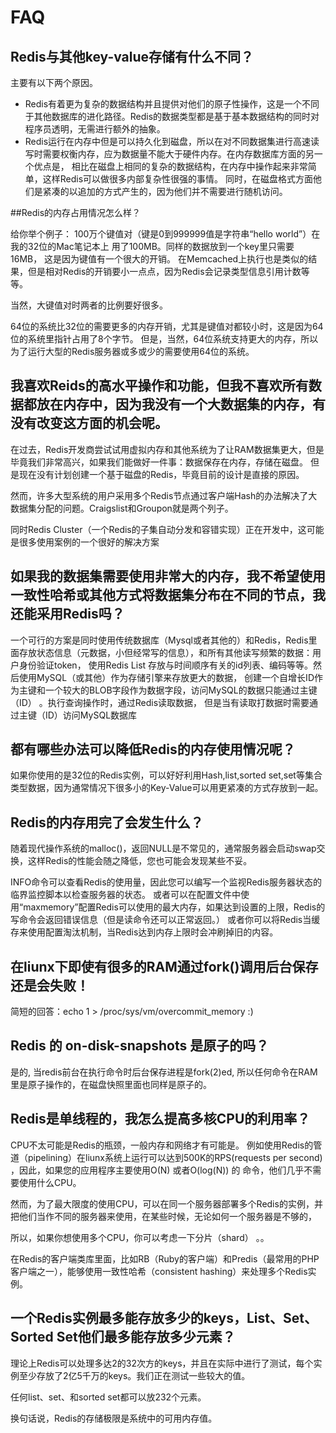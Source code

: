 #   FAQ

##  Redis与其他key-value存储有什么不同？

主要有以下两个原因。
-   Redis有着更为复杂的数据结构并且提供对他们的原子性操作，这是一个不同于其他数据库的进化路径。Redis的数据类型都是基于基本数据结构的同时对程序员透明，无需进行额外的抽象。
-   Redis运行在内存中但是可以持久化到磁盘，所以在对不同数据集进行高速读写时需要权衡内存，应为数据量不能大于硬件内存。在内存数据库方面的另一个优点是， 相比在磁盘上相同的复杂的数据结构，在内存中操作起来非常简单，这样Redis可以做很多内部复杂性很强的事情。 同时，在磁盘格式方面他们是紧凑的以追加的方式产生的，因为他们并不需要进行随机访问。

##Redis的内存占用情况怎么样？

给你举个例子： 100万个键值对（键是0到999999值是字符串“hello world”）在我的32位的Mac笔记本上 用了100MB。同样的数据放到一个key里只需要16MB， 这是因为键值有一个很大的开销。 在Memcached上执行也是类似的结果，但是相对Redis的开销要小一点点，因为Redis会记录类型信息引用计数等等。

当然，大键值对时两者的比例要好很多。

64位的系统比32位的需要更多的内存开销，尤其是键值对都较小时，这是因为64位的系统里指针占用了8个字节。 但是，当然，64位系统支持更大的内存，所以为了运行大型的Redis服务器或多或少的需要使用64位的系统。

##  我喜欢Reids的高水平操作和功能，但我不喜欢所有数据都放在内存中，因为我没有一个大数据集的内存，有没有改变这方面的机会呢。

在过去，Redis开发商尝试试用虚拟内存和其他系统为了让RAM数据集更大，但是毕竟我们非常高兴，如果我们能做好一件事：数据保存在内存，存储在磁盘。 但是现在没有计划创建一个基于磁盘的Redis，毕竟目前的设计是直接的原因。

然而，许多大型系统的用户采用多个Redis节点通过客户端Hash的办法解决了大数据集分配的问题。Craigslist和Groupon就是两个列子。

同时Redis Cluster（一个Redis的子集自动分发和容错实现）正在开发中，这可能是很多使用案例的一个很好的解决方案

##  如果我的数据集需要使用非常大的内存，我不希望使用一致性哈希或其他方式将数据集分布在不同的节点，我还能采用Redis吗？

一个可行的方案是同时使用传统数据库（Mysql或者其他的）和Redis，Redis里面存放状态信息（元数据，小但经常写的信息），和所有其他读写频繁的数据：用户身份验证token， 使用Redis List 存放与时间顺序有关的id列表、编码等等。然后使用MySQL（或其他）作为存储引擎来存放更大的数据， 创建一个自增长ID作为主键和一个较大的BLOB字段作为数据字段，访问MySQL的数据只能通过主键（ID） 。执行查询操作时，通过Redis读取数据， 但是当有读取打数据时需要通过主键（ID）访问MySQL数据库


##  都有哪些办法可以降低Redis的内存使用情况呢？

如果你使用的是32位的Redis实例，可以好好利用Hash,list,sorted set,set等集合类型数据，因为通常情况下很多小的Key-Value可以用更紧凑的方式存放到一起。

##  Redis的内存用完了会发生什么？

随着现代操作系统的malloc()，返回NULL是不常见的，通常服务器会启动swap交换，这样Redis的性能会随之降低，您也可能会发现某些不妥。

INFO命令可以查看Redis的使用量，因此您可以编写一个监视Redis服务器状态的临界监控脚本以检查服务器的状态。 或者可以在配置文件中使用“maxmemory”配置Redis可以使用的最大内存，如果达到设置的上限，Redis的写命令会返回错误信息（但是读命令还可以正常返回。） 或者你可以将Redis当缓存来使用配置淘汰机制，当Redis达到内存上限时会冲刷掉旧的内容。

##  在liunx下即使有很多的RAM通过fork()调用后台保存还是会失败！

简短的回答：echo 1 > /proc/sys/vm/overcommit_memory :)

##  Redis 的 on-disk-snapshots 是原子的吗？

是的, 当redis前台在执行命令时后台保存进程是fork(2)ed, 所以任何命令在RAM里是原子操作的，在磁盘快照里面也同样是原子的。

##  Redis是单线程的，我怎么提高多核CPU的利用率？

CPU不太可能是Redis的瓶颈，一般内存和网络才有可能是。 例如使用Redis的管道（pipelining）在liunx系统上运行可以达到500K的RPS(requests per second) ，因此，如果您的应用程序主要使用O(N) 或者O(log(N)) 的 命令，他们几乎不需要使用什么CPU。

然而，为了最大限度的使用CPU，可以在同一个服务器部署多个Redis的实例，并把他们当作不同的服务器来使用，在某些时候，无论如何一个服务器是不够的，

所以，如果你想使用多个CPU，你可以考虑一下分片（shard） 。。

在Redis的客户端类库里面，比如RB（Ruby的客户端）和Predis（最常用的PHP客户端之一），能够使用一致性哈希（consistent hashing）来处理多个Redis实例。

##  一个Redis实例最多能存放多少的keys，List、Set、Sorted Set他们最多能存放多少元素？

理论上Redis可以处理多达2的32次方的keys，并且在实际中进行了测试，每个实例至少存放了2亿5千万的keys。我们正在测试一些较大的值。

任何list、set、和sorted set都可以放232个元素。

换句话说，Redis的存储极限是系统中的可用内存值。





